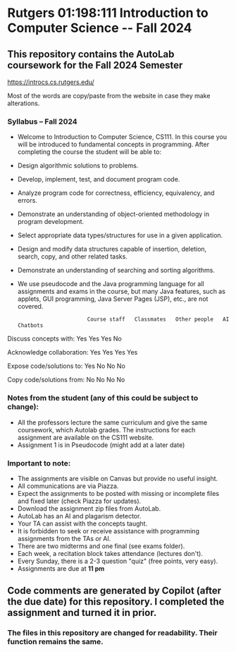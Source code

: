 # Rutgers 01:198:111 Introduction to Computer Science -- Fall 2024
## This repository contains the AutoLab coursework for the Fall 2024 Semester
https://introcs.cs.rutgers.edu/

Most of the words are copy/paste from the website in case they make alterations.

### Syllabus – Fall 2024
* Welcome to Introduction to Computer Science, CS111. In this course you will be introduced to fundamental concepts in programming. After completing the course the student will be able to:

* Design algorithmic solutions to problems.
* Develop, implement, test, and document program code.
* Analyze program code for correctness, efficiency, equivalency, and errors.
* Demonstrate an understanding of object-oriented methodology in program development.
* Select appropriate data types/structures for use in a given application.
* Design and modify data structures capable of insertion, deletion, search, copy, and other related tasks.
* Demonstrate an understanding of searching and sorting algorithms.
* We use pseudocode and the Java programming language for all assignments and exams in the course, but many Java features, such as applets, GUI programming, Java Server Pages (JSP), etc., are not covered.

	                        Course staff   Classmates   Other people   AI Chatbots
Discuss concepts with:        Yes	          Yes	          Yes	            No

Acknowledge collaboration:    Yes	          Yes	          Yes	            Yes

Expose code/solutions to:     Yes	          No	          No	            No

Copy code/solutions from:      No	          No	          No	            No


### Notes from the student (any of this could be subject to change):
+ All the professors lecture the same curriculum and give the same coursework, which Autolab grades. The instructions for each assignment are available on the CS111 website.
+ Assignment 1 is in Pseudocode (might add at a later date)

### Important to note: 
+ The assignments are visible on Canvas but provide no useful insight.
+ All communications are via Piazza.
+ Expect the assignments to be posted with missing or incomplete files and fixed later (check Piazza for updates).
+ Download the assignment zip files from AutoLab.
+ AutoLab has an AI and plagarism detector.
+ Your TA can assist with the concepts taught.
+ It is forbidden to seek or receive assistance with programming assignments from the TAs or AI.
+ There are two midterms and one final (see exams folder).
+ Each week, a recitation block takes attendance (lectures don't).
+ Every Sunday, there is a 2-3 question "quiz" (free points, very easy).
+ Assignments are due at **11 pm**

## Code comments are generated by Copilot (after the due date) for this repository. I completed the assignment and turned it in prior.
### The files in this repository are changed for readability. Their function remains the same.
